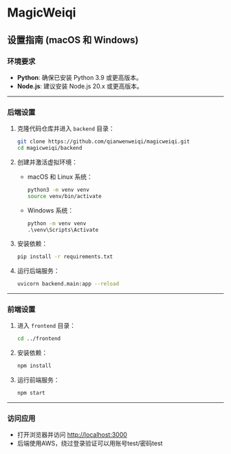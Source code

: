 
# MagicWeiqi

## 设置指南 (macOS 和 Windows)

### 环境要求

- **Python**: 确保已安装 Python 3.9 或更高版本。
- **Node.js**: 建议安装 Node.js 20.x 或更高版本。

---

### 后端设置

1. 克隆代码仓库并进入 `backend` 目录：

   ```bash
   git clone https://github.com/qianwenweiqi/magicweiqi.git
   cd magicweiqi/backend
   ```

2. 创建并激活虚拟环境：

   - macOS 和 Linux 系统：

     ```bash
     python3 -m venv venv
     source venv/bin/activate
     ```

   - Windows 系统：

     ```cmd
     python -m venv venv
     .\venv\Scripts\Activate
     ```

3. 安装依赖：

   ```bash
   pip install -r requirements.txt
   ```

4. 运行后端服务：

   ```bash (/magicweiqi)
   uvicorn backend.main:app --reload
   ```

---

### 前端设置

1. 进入 `frontend` 目录：

   ```bash
   cd ../frontend
   ```

2. 安装依赖：

   ```bash
   npm install
   ```

3. 运行前端服务：

   ```bash
   npm start
   ```

---

### 访问应用

- 打开浏览器并访问 [http://localhost:3000](http://localhost:3000)
- 后端使用AWS，绕过登录验证可以用账号test/密码test
